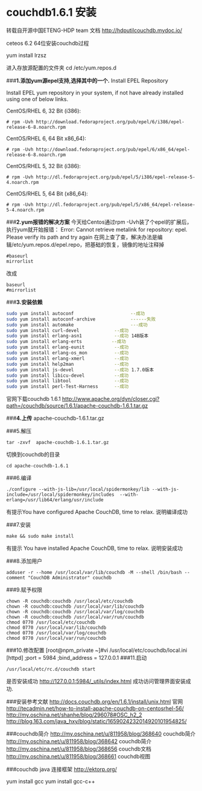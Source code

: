 # couchdb1.6.1 安装

转载自开源中国ETENG-HDP team 文档 http://hdputilcouchdb.mydoc.io/


ceteos 6.2  64位安装couchdb过程

yum install lrzsz 

进入存放源配置的文件夹
cd /etc/yum.repos.d

###**1.添加yum源epel支持,选择其中的一个.**
Install EPEL Repository

Install EPEL yum repository in your system, if not have already installed using one of below links.

CentOS/RHEL 6, 32 Bit (i386): 
```
# rpm -Uvh http://download.fedoraproject.org/pub/epel/6/i386/epel-release-6-8.noarch.rpm
``` 
CentOS/RHEL 6, 64 Bit x86_64): 
```
# rpm -Uvh http://download.fedoraproject.org/pub/epel/6/x86_64/epel-release-6-8.noarch.rpm 
```
CentOS/RHEL 5, 32 Bit (i386): 
```
# rpm -Uvh http://dl.fedoraproject.org/pub/epel/5/i386/epel-release-5-4.noarch.rpm 
```
CentOS/RHEL 5, 64 Bit (x86_64): 
```
# rpm -Uvh http://dl.fedoraproject.org/pub/epel/5/x86_64/epel-release-5-4.noarch.rpm
```
###**2.yum报错的解决方案**
今天给Centos通过rpm -Uvh装了个epel的扩展后，执行yum就开始报错：
Error: Cannot retrieve metalink for repository: epel. Please verify its path and try again
在网上查了查，解决办法是编辑/etc/yum.repos.d/epel.repo，把基础的恢复，镜像的地址注释掉
```
#baseurl
mirrorlist
```
改成
```
baseurl
#mirrorlist 
```
###**3.安装依赖**

```bash
sudo yum install autoconf                     --成功  
sudo yum install autoconf-archive             ------失败  
sudo yum install automake                     ---成功  
sudo yum install curl-devel             --成功  
sudo yum install erlang-asn1            --成功 14B版本  
sudo yum install erlang-erts           --成功  
sudo yum install erlang-eunit           --成功  
sudo yum install erlang-os_mon          --成功  
sudo yum install erlang-xmerl           --成功  
sudo yum install help2man               --成功
sudo yum install js-devel               --成功 1.7.0版本  
sudo yum install libicu-devel           --成功  
sudo yum install libtool                --成功  
sudo yum install perl-Test-Harness      --成功 
``` 
 
官网下载couchdb 1.6.1
http://www.apache.org/dyn/closer.cgi?path=/couchdb/source/1.6.1/apache-couchdb-1.6.1.tar.gz

###**4.上传**
apache-couchdb-1.6.1.tar.gz

###5.解压
```
tar -zxvf  apache-couchdb-1.6.1.tar.gz 
```
切换到couchdb的目录
```
cd apache-couchdb-1.6.1
```
###6.编译
```
./configure --with-js-lib=/usr/local/spidermonkey/lib --with-js-include=/usr/local/spidermonkey/includes  --with-erlang=/usr/lib64/erlang/usr/include
```
有提示You have configured Apache CouchDB, time to relax. 说明编译成功

###7.安装
```
make && sudo make install
```
有提示
You have installed Apache CouchDB, time to relax. 说明安装成功

###8.添加用户
```
adduser -r --home /usr/local/var/lib/couchdb -M --shell /bin/bash --comment "CouchDB Administrator" couchdb
```
###9.赋予权限
```
chown -R couchdb:couchdb /usr/local/etc/couchdb
chown -R couchdb:couchdb /usr/local/var/lib/couchdb
chown -R couchdb:couchdb /usr/local/var/log/couchdb
chown -R couchdb:couchdb /usr/local/var/run/couchdb
chmod 0770 /usr/local/etc/couchdb
chmod 0770 /usr/local/var/lib/couchdb
chmod 0770 /usr/local/var/log/couchdb
chmod 0770 /usr/local/var/run/couchdb
```
###10.修改配置
[root@npm_private ~]#vi /usr/local/etc/couchdb/local.ini
[httpd]
;port = 5984
;bind_address = 127.0.0.1
###11.启动
```
/usr/local/etc/rc.d/couchdb start
```
是否安装成功
http://127.0.0.1:5984/_utils/index.html
成功访问管理界面安装成功.

###安装参考文献
http://docs.couchdb.org/en/1.6.1/install/unix.html  官网
http://tecadmin.net/how-to-install-apache-couchdb-on-centosrhel-56/  
http://my.oschina.net/shanhe/blog/296078#OSC_h2_2
http://blog.163.com/java_hxy/blog/static/1659024232014920101954825/

###couchdb简介
http://my.oschina.net/u/811958/blog/368640   couchdb简介
http://my.oschina.net/u/811958/blog/368642    couchdb简介
http://my.oschina.net/u/811958/blog/368656    couchdb文档
http://my.oschina.net/u/811958/blog/368661    couchdb视图


###couchdb java 连接框架
http://ektorp.org/





yum install gcc
yum install gcc-c++